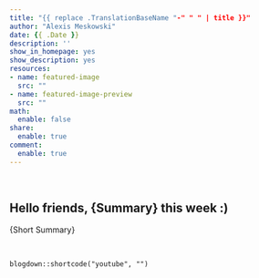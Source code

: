 ```yaml
---
title: "{{ replace .TranslationBaseName "-" " " | title }}"
author: "Alexis Meskowski"
date: {{ .Date }}
description: ''
show_in_homepage: yes
show_description: yes
resources:
- name: featured-image
  src: ""
- name: featured-image-preview
  src: ""
math:
  enable: false
share:
  enable: true
comment:
  enable: true
---
```


<!-- draft: true -->
<!-- Featured Image: 780x234 -->
<!-- Links: [](){target="_blank"} -->

<br>

## Hello friends, {Summary} this week :)

{Short Summary}

<br>

```{r, echo=FALSE}
blogdown::shortcode("youtube", "")
```

<br>